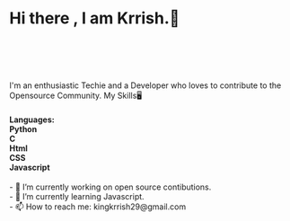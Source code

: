 <h1>Hi there , I am Krrish.🙌
  <h5><br></h5>
  <br><br>
  I'm an enthusiastic Techie and a Developer who loves to contribute to the Opensource Community.
<!--   <h3><hr></h3> -->
  My Skills🖥️
  <h4>Languages:<br>
    Python <br>
    C <br>
    Html <br>
    CSS <br>
    Javascript <br>
  </h4>
</h1>
- 🔭 I’m currently working on open source contibutions. <br>
- 🌱 I’m currently learning Javascript.<br>
- 📫 How to reach me: kingkrrish29@gmail.com<br>
